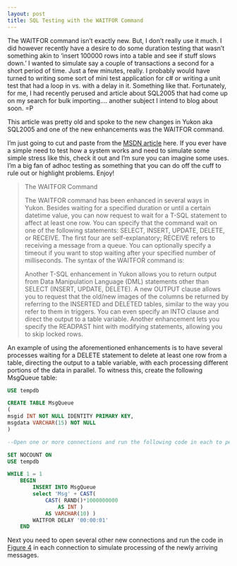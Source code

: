 ```yaml
---
layout: post
title: SQL Testing with the WAITFOR Command
---
```


The WAITFOR command isn’t exactly new. But, I don’t really use it much. I did however recently have a desire to do some duration testing that wasn’t something akin to ‘insert 100000 rows into a table and see if stuff slows down.’ I wanted to simulate say a couple of transactions a second for a short period of time. Just a few minutes, really. I probably would have turned to writing some sort of mini test application for c# or writing a unit test that had a loop in vs. with a delay in it. Something like that. Fortunately, for me, I had recently perused and article about SQL2005 that had come up on my search for bulk importing…. another subject I intend to blog about soon. =P

This article was pretty old and spoke to the new changes in Yukon aka SQL2005 and one of the new enhancements was the WAITFOR command.

I’m just going to cut and paste from the [MSDN article](http://msdn.microsoft.com/msdnmag/issues/04/02/TSQLinYukon/default.aspx) here. If you ever have a simple need to test how a system works and need to simulate some simple stress like this, check it out and I’m sure you can imagine some uses. I’m a big fan of adhoc testing as something that you can do off the cuff to rule out or highlight problems. Enjoy!

> The WAITFOR Command
> 
> The WAITFOR command has been enhanced in several ways in Yukon. Besides waiting for a specified duration or until a certain datetime value, you can now request to wait for a T-SQL statement to affect at least one row. You can specify that the command wait on one of the following statements: SELECT, INSERT, UPDATE, DELETE, or RECEIVE. The first four are self-explanatory; RECEIVE refers to receiving a message from a queue. You can optionally specify a timeout if you want to stop waiting after your specified number of milliseconds. The syntax of the WAITFOR command is:
> 
> Another T-SQL enhancement in Yukon allows you to return output from Data Manipulation Language (DML) statements other than SELECT (INSERT, UPDATE, DELETE). A new OUTPUT clause allows you to request that the old/new images of the columns be returned by referring to the INSERTED and DELETED tables, similar to the way you refer to them in triggers. You can even specify an INTO clause and direct the output to a table variable. Another enhancement lets you specify the READPAST hint with modifying statements, allowing you to skip locked rows.
> 
An example of using the aforementioned enhancements is to have several processes waiting for a DELETE statement to delete at least one row from a table, directing the output to a table variable, with each processing different portions of the data in parallel. To witness this, create the following MsgQueue table:
> 
> 
``` sql
USE tempdb

CREATE TABLE MsgQueue
(
msgid INT NOT NULL IDENTITY PRIMARY KEY,
msgdata VARCHAR(15) NOT NULL
)

--Open one or more connections and run the following code in each to periodically insert new messages into the table:

SET NOCOUNT ON
USE tempdb

WHILE 1 = 1
    BEGIN
        INSERT INTO MsgQueue
        select 'Msg' + CAST(
            CAST( RAND()*1000000000
                AS INT )
            AS VARCHAR(10) )
        WAITFOR DELAY '00:00:01'
    END
```

Next you need to open several other new connections and run the code in [Figure 4](http://msdn.microsoft.com/msdnmag/issues/04/02/TSQLinYukon/default.aspx?loc=&fig=true#fig4) in each connection to simulate processing of the newly arriving messages.


